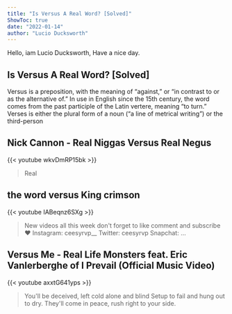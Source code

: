 ```yaml
---
title: "Is Versus A Real Word? [Solved]"
ShowToc: true 
date: "2022-01-14"
author: "Lucio Ducksworth" 
---
```


Hello, iam Lucio Ducksworth, Have a nice day.
## Is Versus A Real Word? [Solved]
Versus is a preposition, with the meaning of “against,” or “in contrast to or as the alternative of.” In use in English since the 15th century, the word comes from the past participle of the Latin vertere, meaning “to turn.” Verses is either the plural form of a noun (“a line of metrical writing”) or the third-person 


## Nick Cannon - Real Niggas Versus Real Negus
{{< youtube wkvDmRP15bk >}}
>Real

## the word versus King crimson
{{< youtube IABeqnz6SXg >}}
>New videos all this week don't forget to like comment and subscribe ❤️ Instagram: ceesyrvp__ Twitter: ceesyrvp Snapchat: ...

## Versus Me - Real Life Monsters feat. Eric Vanlerberghe of I Prevail (Official Music Video)
{{< youtube axxtG641yps >}}
>You'll be deceived, left cold alone and blind Setup to fail and hung out to dry. They'll come in peace, rush right to your side.

